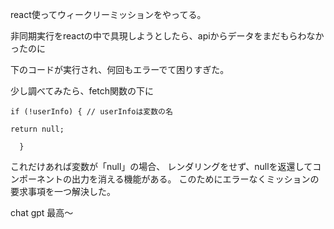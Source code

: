 react使ってウィークリーミッションをやってる。

非同期実行をreactの中で具現しようとしたら、apiからデータをまだもらわなかったのに

下のコードが実行され、何回もエラーでて困りすぎた。

少し調べてみたら、fetch関数の下に

    if (!userInfo) { // userInfoは変数の名

    return null;
    
      }

これだけあれば変数が「null」の場合、
レンダリングをせず、nullを返還してコンポーネントの出力を消える機能がある。
このためにエラーなくミッションの要求事項を一つ解決した。

chat gpt 最高～


